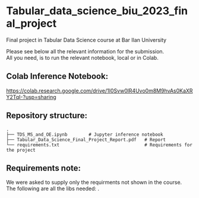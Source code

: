 # Tabular_data_science_biu_2023_final_project
Final project in Tabular Data Science course at Bar Ilan University

Please see below all the relevant information for the submission.<br>
All you need, is to run the relevant notebook, local or in Colab.<br>

## Colab Inference Notebook:
https://colab.research.google.com/drive/1I0Svw0lR4Uvo0m8M9hvAs0KaXRY2TqI-?usp=sharing

## Repository structure:
    .
    ├── TDS_MS_and_OE.ipynb        # Jupyter inference notebook
    ├── Tabular_Data_Science_Final_Project_Report.pdf   # Report
    └── requirements.txt                                # Requirements for the project

## Requirements note:
We were asked to supply only the requirments not shown in the course.<br>
The following are all the libs needed: .
